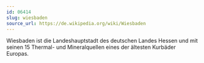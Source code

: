 ```yaml
---
id: 06414
slug: wiesbaden
source_url: https://de.wikipedia.org/wiki/Wiesbaden
---
```


Wiesbaden ist die Landeshauptstadt des deutschen Landes Hessen und mit seinen 15 Thermal- und Mineralquellen eines der ältesten Kurbäder Europas.
